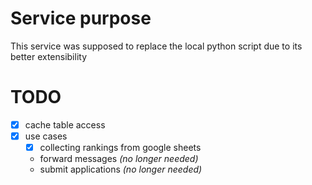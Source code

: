 # Service purpose
This service was supposed to replace the local python script due to its better extensibility

# TODO
- [x] cache table access
- [x] use cases
    - [x] collecting rankings from google sheets    
    - forward messages _(no longer needed)_
    - submit applications _(no longer needed)_
